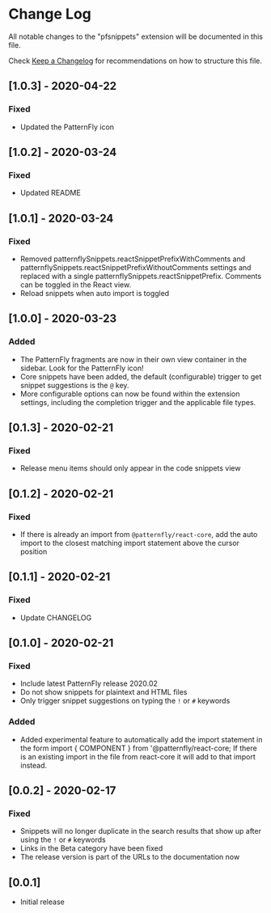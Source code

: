 # Change Log

All notable changes to the "pfsnippets" extension will be documented in this file.

Check [Keep a Changelog](http://keepachangelog.com/) for recommendations on how to structure this file.

## [1.0.3] - 2020-04-22
### Fixed
- Updated the PatternFly icon

## [1.0.2] - 2020-03-24
### Fixed
- Updated README

## [1.0.1] - 2020-03-24
### Fixed
- Removed patternflySnippets.reactSnippetPrefixWithComments and patternflySnippets.reactSnippetPrefixWithoutComments settings and replaced with a single patternflySnippets.reactSnippetPrefix. Comments can be toggled in the React view.
- Reload snippets when auto import is toggled

## [1.0.0] - 2020-03-23
### Added
- The PatternFly fragments are now in their own view container in the sidebar. Look for the PatternFly icon!
- Core snippets have been added, the default (configurable) trigger to get snippet suggestions is the `@` key.
- More configurable options can now be found within the extension settings, including the completion trigger and the applicable file types.

## [0.1.3] - 2020-02-21
### Fixed
- Release menu items should only appear in the code snippets view

## [0.1.2] - 2020-02-21
### Fixed
- If there is already an import from `@patternfly/react-core`, add the auto import to the closest matching import statement above the cursor position

## [0.1.1] - 2020-02-21
### Fixed
- Update CHANGELOG

## [0.1.0] - 2020-02-21
### Fixed
- Include latest PatternFly release 2020.02
- Do not show snippets for plaintext and HTML files
- Only trigger snippet suggestions on typing the `!` or `#` keywords
### Added
- Added experimental feature to automatically add the import statement in the form import { COMPONENT } from '@patternfly/react-core; If there is an existing import in the file from react-core it will add to that import instead.

## [0.0.2] - 2020-02-17
### Fixed
- Snippets will no longer duplicate in the search results that show up after using the `!` or `#` keywords
- Links in the Beta category have been fixed
- The release version is part of the URLs to the documentation now 

## [0.0.1]
- Initial release
